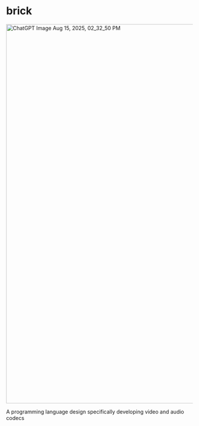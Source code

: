 # brick
<img width="1536" height="1024" alt="ChatGPT Image Aug 15, 2025, 02_32_50 PM" src="https://github.com/user-attachments/assets/505576e1-bbf7-41b4-b418-72dea5450631" />

A programming language design specifically developing video and audio codecs
